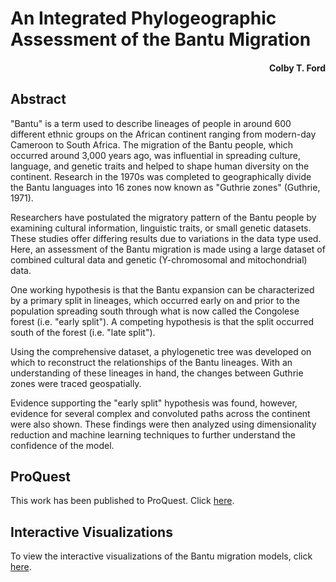 # An Integrated Phylogeographic Assessment of the Bantu Migration
<h4 align = "right">Colby T. Ford</h4>

## Abstract
"Bantu" is a term used to describe lineages of people in around 600 different ethnic groups on the African continent ranging from modern-day Cameroon to South Africa. The migration of the Bantu people, which occurred around 3,000 years ago, was influential in spreading culture, language, and genetic traits and helped to shape human diversity on the continent. Research in the 1970s was completed to geographically divide the Bantu languages into 16 zones now known as "Guthrie zones" (Guthrie, 1971).

Researchers have postulated the migratory pattern of the Bantu people by examining cultural information, linguistic traits, or small genetic datasets. These studies offer differing results due to variations in the data type used. Here, an assessment of the Bantu migration is made using a large dataset of combined cultural data and genetic (Y-chromosomal and mitochondrial) data.

One working hypothesis is that the Bantu expansion can be characterized by a primary split in lineages, which occurred early on and prior to the population spreading south through what is now called the Congolese forest (i.e. "early split"). A competing hypothesis is that the split occurred south of the forest (i.e. "late split").

Using the comprehensive dataset, a phylogenetic tree was developed on which to reconstruct the relationships of the Bantu lineages. With an understanding of these lineages in hand, the changes between Guthrie zones were traced geospatially.

Evidence supporting the "early split" hypothesis was found, however, evidence for several complex and convoluted paths across the continent were also shown. These findings were then analyzed using dimensionality reduction and  machine learning techniques to further understand the confidence of the model.

## ProQuest
This work has been published to ProQuest. Click [here](https://pqdtopen.proquest.com/doc/2036377441.html?FMT=ABS).

## Interactive Visualizations
To view the interactive visualizations of the Bantu migration models, click [here](https://public.tableau.com/profile/cford38#!/vizhome/BantuMigration/AnIntegratedPhylogeographicAnalysisoftheBantuMigration?publish=yes).
